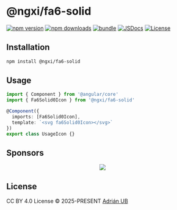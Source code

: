 # @ngxi/fa6-solid

[![npm version][npm-version-src]][npm-version-href]
[![npm downloads][npm-downloads-src]][npm-downloads-href]
[![bundle][bundle-src]][bundle-href]
[![JSDocs][jsdocs-src]][jsdocs-href]
[![License][license-src]][license-href]

## Installation

```sh
npm install @ngxi/fa6-solid
```

## Usage

```ts
import { Component } from '@angular/core'
import { Fa6Solid0Icon } from '@ngxi/fa6-solid'

@Component({
  imports: [Fa6Solid0Icon],
  template: `<svg fa6Solid0Icon></svg>`
})
export class UsageIcon {}
```

## Sponsors

<p align="center">
  <a href="https://cdn.jsdelivr.net/gh/adrian-ub/static/sponsors.svg">
    <img src='https://cdn.jsdelivr.net/gh/adrian-ub/static/sponsors.svg'/>
  </a>
</p>

## License

CC BY 4.0 License © 2025-PRESENT [Adrián UB](https://github.com/adrian-ub)

<!-- Badges -->

[npm-version-src]: https://img.shields.io/npm/v/@ngxi/fa6-solid?style=flat&colorA=080f12&colorB=1fa669
[npm-version-href]: https://npmjs.com/package/@ngxi/fa6-solid
[npm-downloads-src]: https://img.shields.io/npm/dm/@ngxi/fa6-solid?style=flat&colorA=080f12&colorB=1fa669
[npm-downloads-href]: https://npmjs.com/package/@ngxi/fa6-solid
[bundle-src]: https://img.shields.io/bundlephobia/minzip/@ngxi/fa6-solid?style=flat&colorA=080f12&colorB=1fa669&label=minzip
[bundle-href]: https://bundlephobia.com/result?p=@ngxi/fa6-solid
[license-src]: https://img.shields.io/npm/l/@ngxi/fa6-solid?style=flat&colorA=080f12&colorB=1fa669
[license-href]: https://github.com/adrian-ub/ngxi/blob/main/LICENSE
[jsdocs-src]: https://img.shields.io/badge/jsdocs-reference-080f12?style=flat&colorA=080f12&colorB=1fa669
[jsdocs-href]: https://www.jsdocs.io/package/@ngxi/fa6-solid
